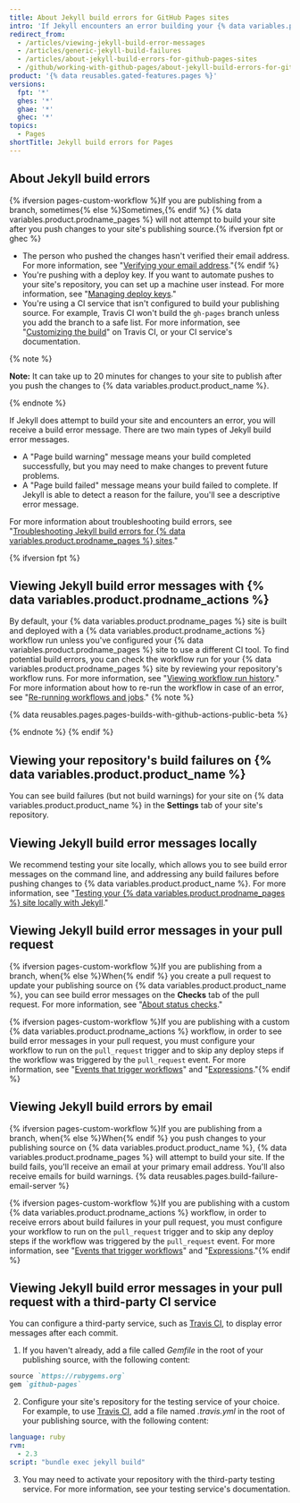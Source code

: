 ```yaml
---
title: About Jekyll build errors for GitHub Pages sites
intro: 'If Jekyll encounters an error building your {% data variables.product.prodname_pages %} site locally or on {% data variables.product.product_name %}, you''ll receive an error message with more information.'
redirect_from:
  - /articles/viewing-jekyll-build-error-messages
  - /articles/generic-jekyll-build-failures
  - /articles/about-jekyll-build-errors-for-github-pages-sites
  - /github/working-with-github-pages/about-jekyll-build-errors-for-github-pages-sites
product: '{% data reusables.gated-features.pages %}'
versions:
  fpt: '*'
  ghes: '*'
  ghae: '*'
  ghec: '*'
topics:
  - Pages
shortTitle: Jekyll build errors for Pages
---
```


## About Jekyll build errors

{% ifversion pages-custom-workflow %}If you are publishing from a branch, sometimes{% else %}Sometimes,{% endif %} {% data variables.product.prodname_pages %} will not attempt to build your site after you push changes to your site's publishing source.{% ifversion fpt or ghec %}
- The person who pushed the changes hasn't verified their email address. For more information, see "[Verifying your email address](/articles/verifying-your-email-address)."{% endif %}
- You're pushing with a deploy key. If you want to automate pushes to your site's repository, you can set up a machine user instead. For more information, see "[Managing deploy keys](/developers/overview/managing-deploy-keys#machine-users)."
- You're using a CI service that isn't configured to build your publishing source. For example, Travis CI won't build the `gh-pages` branch unless you add the branch to a safe list. For more information, see "[Customizing the build](https://docs.travis-ci.com/user/customizing-the-build/#safelisting-or-blocklisting-branches)" on Travis CI, or your CI service's documentation.

{% note %}

**Note:** It can take up to 20 minutes for changes to your site to publish after you push the changes to {% data variables.product.product_name %}.

{% endnote %}

If Jekyll does attempt to build your site and encounters an error, you will receive a build error message. There are two main types of Jekyll build error messages.
- A "Page build warning" message means your build completed successfully, but you may need to make changes to prevent future problems.
- A "Page build failed" message means your build failed to complete. If Jekyll is able to detect a reason for the failure, you'll see a descriptive error message.

For more information about troubleshooting build errors, see "[Troubleshooting Jekyll build errors for {% data variables.product.prodname_pages %} sites](/articles/troubleshooting-jekyll-build-errors-for-github-pages-sites)."

{% ifversion fpt %} 
## Viewing Jekyll build error messages with {% data variables.product.prodname_actions %}

By default, your {% data variables.product.prodname_pages %} site is built and deployed with a {% data variables.product.prodname_actions %} workflow run unless you've configured your {% data variables.product.prodname_pages %} site to use a different CI tool. To find potential build errors, you can check the workflow run for your {% data variables.product.prodname_pages %} site by reviewing your repository's workflow runs. For more information, see "[Viewing workflow run history](/actions/monitoring-and-troubleshooting-workflows/viewing-workflow-run-history)."  For more information about how to re-run the workflow in case of an error, see "[Re-running workflows and jobs](/actions/managing-workflow-runs/re-running-workflows-and-jobs)."
{% note %}

{% data reusables.pages.pages-builds-with-github-actions-public-beta %}

{% endnote %}
{% endif %}

## Viewing your repository's build failures on {% data variables.product.product_name %}

You can see build failures (but not build warnings) for your site on {% data variables.product.product_name %} in the **Settings** tab of your site's repository.

## Viewing Jekyll build error messages locally

We recommend testing your site locally, which allows you to see build error messages on the command line, and addressing any build failures before pushing changes to {% data variables.product.product_name %}. For more information, see "[Testing your {% data variables.product.prodname_pages %} site locally with Jekyll](/articles/testing-your-github-pages-site-locally-with-jekyll)."

## Viewing Jekyll build error messages in your pull request

{% ifversion pages-custom-workflow %}If you are publishing from a branch, when{% else %}When{% endif %} you create a pull request to update your publishing source on {% data variables.product.product_name %}, you can see build error messages on the **Checks** tab of the pull request. For more information, see "[About status checks](/pull-requests/collaborating-with-pull-requests/collaborating-on-repositories-with-code-quality-features/about-status-checks)."

{% ifversion pages-custom-workflow %}If you are publishing with a custom {% data variables.product.prodname_actions %} workflow, in order to see build error messages in your pull request, you must configure your workflow to run on the `pull_request` trigger and to skip any deploy steps if the workflow was triggered by the `pull_request` event. For more information, see "[Events that trigger workflows](/actions/using-workflows/events-that-trigger-workflows#pull_request)" and "[Expressions](/actions/learn-github-actions/expressions)."{% endif %}

## Viewing Jekyll build errors by email

{% ifversion pages-custom-workflow %}If you are publishing from a branch, when{% else %}When{% endif %} you push changes to your publishing source on {% data variables.product.product_name %}, {% data variables.product.prodname_pages %} will attempt to build your site. If the build fails, you'll receive an email at your primary email address. You'll also receive emails for build warnings. {% data reusables.pages.build-failure-email-server %}

{% ifversion pages-custom-workflow %}If you are publishing with a custom {% data variables.product.prodname_actions %} workflow, in order to receive errors about build failures in your pull request, you must configure your workflow to run on the `pull_request` trigger and to skip any deploy steps if the workflow was triggered by the `pull_request` event. For more information, see "[Events that trigger workflows](/actions/using-workflows/events-that-trigger-workflows#pull_request)" and "[Expressions](/actions/learn-github-actions/expressions)."{% endif %}

## Viewing Jekyll build error messages in your pull request with a third-party CI service

You can configure a third-party service, such as [Travis CI](https://travis-ci.org/), to display error messages after each commit.

1. If you haven't already, add a file called _Gemfile_ in the root of your publishing source, with the following content:
  ```ruby
  source `https://rubygems.org`
  gem `github-pages`
  ```

2. Configure your site's repository for the testing service of your choice. For example, to use [Travis CI](https://travis-ci.org/), add a file named _.travis.yml_ in the root of your publishing source, with the following content:
  ```yaml
  language: ruby
  rvm:
    - 2.3
  script: "bundle exec jekyll build"
  ```
3. You may need to activate your repository with the third-party testing service. For more information, see your testing service's documentation.

